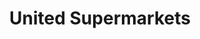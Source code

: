 ---
title: "United Supermarkets"
url: /lubbock/united-supermarkets-parkway-drive/
shop: Supermarkt
---